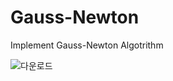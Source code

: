 # Gauss-Newton
Implement Gauss-Newton Algotrithm

![다운로드](https://user-images.githubusercontent.com/49982286/135816706-855c2371-ca37-4adc-894f-f9375c98545a.png)
